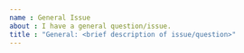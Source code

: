 ```yaml
---
name : General Issue
about : I have a general question/issue.
title : "General: <brief description of issue/question>"
---
```


<!-- Please fill out the issue title above. Cheat sheet development happens in bursts so may not get a response immediately. Thank you for taking the time to ask a question or give feedback!

If you're looking to submit a new cheat sheet or a translation, read the [contributing guidelines](https://github.com/rstudio/cheatsheets/blob/master/.github/CONTRIBUTING.md) and submit a pull request.
  
FAQ
Q1. I would like to translate a cheat sheet but do not see the original Keynote/Powerpoint/etc file.
A1. All cheat sheets created by RStudio should include either a Keynote or PowerPoint file, usually both. 
      Some of the user submitted cheat sheets however may not. In that case [TODO]
-->
